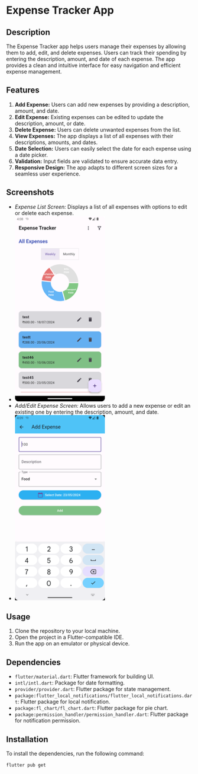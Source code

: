 # Expense Tracker App

## Description
The Expense Tracker app helps users manage their expenses by allowing them to add, edit, and delete expenses. Users can track their spending by entering the description, amount, and date of each expense. The app provides a clean and intuitive interface for easy navigation and efficient expense management.

## Features
1. **Add Expense:** Users can add new expenses by providing a description, amount, and date.
2. **Edit Expense:** Existing expenses can be edited to update the description, amount, or date.
3. **Delete Expense:** Users can delete unwanted expenses from the list.
4. **View Expenses:** The app displays a list of all expenses with their descriptions, amounts, and dates.
5. **Date Selection:** Users can easily select the date for each expense using a date picker.
6. **Validation:** Input fields are validated to ensure accurate data entry.
7. **Responsive Design:** The app adapts to different screen sizes for a seamless user experience.

## Screenshots
- *Expense List Screen:* Displays a list of all expenses with options to edit or delete each expense.
- <img src="screenshots/img.png" height="500"/> 
- *Add/Edit Expense Screen:* Allows users to add a new expense or edit an existing one by entering the description, amount, and date.
- <img src="screenshots/img_1.png" height="500"/> 

## Usage
1. Clone the repository to your local machine.
2. Open the project in a Flutter-compatible IDE.
3. Run the app on an emulator or physical device.

## Dependencies
- `flutter/material.dart`: Flutter framework for building UI.
- `intl/intl.dart`: Package for date formatting.
- `provider/provider.dart`: Flutter package for state management.
- `package:flutter_local_notifications/flutter_local_notifications.dart`: Flutter package for local notification.
- `package:fl_chart/fl_chart.dart`: Flutter package for pie chart.
- `package:permission_handler/permission_handler.dart`: Flutter package for notification permission.

## Installation
To install the dependencies, run the following command:
```shell
flutter pub get
```
